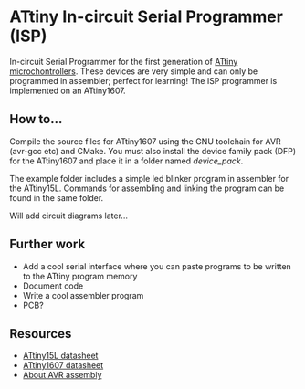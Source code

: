 # ATtiny In-circuit Serial Programmer (ISP)

In-circuit Serial Programmer for the first generation of [ATtiny microchontrollers](https://en.wikipedia.org/wiki/ATtiny_microcontroller_comparison_chart). These devices are very simple and can only be programmed in assembler; perfect for learning! The ISP programmer is implemented on an ATtiny1607.

## How to...

Compile the source files for ATtiny1607 using the GNU toolchain for AVR (avr-gcc etc) and CMake. You must also install the device family pack (DFP) for the ATtiny1607 and place it in a folder named _device_pack_. 

The example folder includes a simple led blinker program in assembler for the ATtiny15L. Commands for assembling and linking the program can be found in the same folder.

Will add circuit diagrams later...

## Further work

- Add a cool serial interface where you can paste programs to be written to the ATtiny program memory
- Document code
- Write a cool assembler program 
- PCB?

## Resources

- [ATtiny15L datasheet](https://ww1.microchip.com/downloads/en/DeviceDoc/doc1187.pdf)
- [ATtiny1607 datasheet](https://ww1.microchip.com/downloads/en/DeviceDoc/ATtiny807_1607-Data-Sheet-40002030A.pdf)
- [About AVR assembly](https://www.nongnu.org/avr-libc/user-manual/assembler.html#ass_isr)
